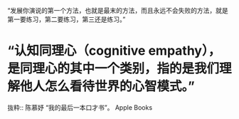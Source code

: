 “发展你演说的第一个方法，也就是最末的方法，而且永远不会失败的方法，就是第一要练习，第二要练习，第三还是练习。”

# “认知同理心（cognitive empathy），是同理心的其中一个类别，指的是我们理解他人怎么看待世界的心智模式。”

抜粋:: 陈慕妤  “我的最后一本口才书”。 Apple Books  
